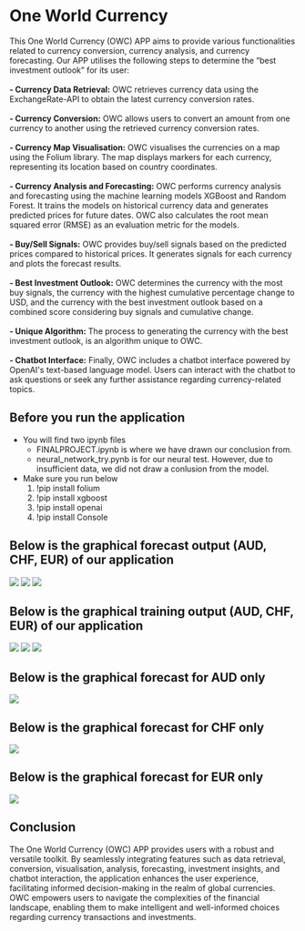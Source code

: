 <h1> One World Currency</h1>
This One World Currency (OWC) APP aims to provide various functionalities related to currency conversion, currency analysis, and currency forecasting. Our APP utilises the following steps to determine the “best investment outlook” for its user:
<br><br>
<b>- Currency Data Retrieval:</b> OWC retrieves currency data using the ExchangeRate-API to obtain the latest currency conversion rates.
<br><br>
<b>- Currency Conversion:</b> OWC allows users to convert an amount from one currency to another using the retrieved currency conversion rates.
<br><br>
<b>- Currency Map Visualisation:</b> OWC visualises the currencies on a map using the Folium library. The map displays markers for each currency, representing its location based on country coordinates.
<br><br>
<b>- Currency Analysis and Forecasting:</b> OWC performs currency analysis and forecasting using the machine learning models XGBoost and Random Forest. It trains the models on historical currency data and generates predicted prices for future dates. OWC also calculates the root mean squared error (RMSE) as an evaluation metric for the models.
<br><br>
<b>- Buy/Sell Signals:</b> OWC provides buy/sell signals based on the predicted prices compared to historical prices. It generates signals for each currency and plots the forecast results.
<br><br>
<b>- Best Investment Outlook:</b> OWC determines the currency with the most buy signals, the currency with the highest cumulative percentage change to USD, and the currency with the best investment outlook based on a combined score considering buy signals and cumulative change. 
<br><br>
<b>- Unique Algorithm:</b> The process to generating the currency with the best investment outlook, is an algorithm unique to OWC. 
<br><br>
<b>- Chatbot Interface:</b> Finally, OWC includes a chatbot interface powered by OpenAI's text-based language model. Users can interact with the chatbot to ask questions or seek any further assistance regarding currency-related topics.

## Before you run the application
 - You will find two ipynb files
    - FINALPROJECT.ipynb is where we have drawn our conclusion from.
    - neural_network_try.pynb is for our neural test. However, due to insufficient data, we did not draw a conlusion from the model.
 - Make sure you run below
    1. !pip install folium
    2. !pip install xgboost
    3. !pip install openai
    4. !pip install Console

## Below is the graphical forecast output (AUD, CHF, EUR) of our application
 ![](/Images/forecast_results_AUD.png)
 ![](/Images/forecast_results_CHF.png)
 ![](/Images/forecast_results_EUR.png)

## Below is the graphical training output (AUD, CHF, EUR) of our application
 ![](/Images/training_results_AUD.png)
 ![](/Images/training_results_CHF.png)
 ![](/Images/training_results_EUR.png)

## Below is the graphical forecast for AUD only
  ![](/Images/AUD_forecast_plot.png)
  
## Below is the graphical forecast for CHF only
  ![](/Images/CHF_forecast_plot.png)
  
## Below is the graphical forecast for EUR only
  ![](/Images/EUR_forecast_plot.png)



## Conclusion
The One World Currency (OWC) APP provides users with a robust and versatile toolkit. By seamlessly integrating features such as data retrieval, conversion, visualisation, analysis, forecasting, investment insights, and chatbot interaction, the application enhances the user experience, facilitating informed decision-making in the realm of global currencies. OWC empowers users to navigate the complexities of the financial landscape, enabling them to make intelligent and well-informed choices regarding currency transactions and investments.

